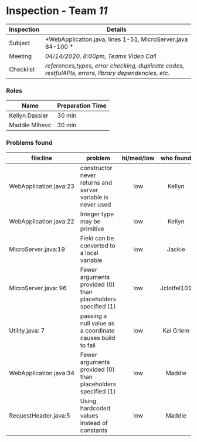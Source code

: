 # Inspection - Team *11* 
 
| Inspection | Details |
| ----- | ----- |
| Subject | *WebApplication.java, lines 1-51, MicroServer.java 84-100 * |
| Meeting | *04/14/2020, 8:00pm, Teams Video Call* |
| Checklist | *references,types, error checking, duplicate codes, restfulAPIs, errors, library dependencies, etc.* |

### Roles

| Name | Preparation Time |
| ---- | ---- |
| Kellyn Dassler  | 30 min |
| Maddie Mihevc | 30 min |

### Problems found

| file:line | problem | hi/med/low | who found | github#  |
| --- | --- | :---: | :---: | --- |
| WebApplication.java:23 | constructor never returns and server variable is never used | low | Kellyn | #384 |
| WebApplication.java:22 | Integer type may be primitive | low | Kellyn | #385 |
| MicroServer.java:19 | Field can be converted to a local variable | low | Jackie | #386 |
| MicroServer.java: 96 | Fewer arguments provided (0) than placeholders specified (1) | low | Jclotfel101 | #387 |
| Utility.java: 7 | passing a null value as a coordinate causes build to fail | low  | Kai Griem  | #388  |
| WebApplication.java:34 | Fewer arguments provided (0) than placeholders specified (1) | low | Maddie | #387 |
| RequestHeader.java:5 | Using hardcoded values instead of constants | low | Maddie | #389 |



